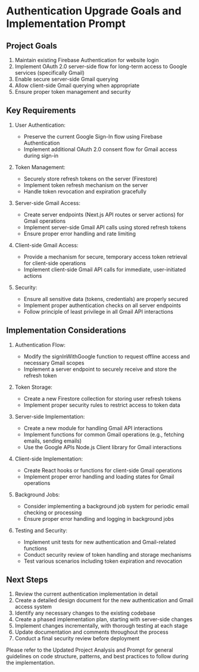 # Authentication Upgrade Goals and Implementation Prompt

## Project Goals

1. Maintain existing Firebase Authentication for website login
2. Implement OAuth 2.0 server-side flow for long-term access to Google services (specifically Gmail)
3. Enable secure server-side Gmail querying
4. Allow client-side Gmail querying when appropriate
5. Ensure proper token management and security

## Key Requirements

1. User Authentication:
   - Preserve the current Google Sign-In flow using Firebase Authentication
   - Implement additional OAuth 2.0 consent flow for Gmail access during sign-in

2. Token Management:
   - Securely store refresh tokens on the server (Firestore)
   - Implement token refresh mechanism on the server
   - Handle token revocation and expiration gracefully

3. Server-side Gmail Access:
   - Create server endpoints (Next.js API routes or server actions) for Gmail operations
   - Implement server-side Gmail API calls using stored refresh tokens
   - Ensure proper error handling and rate limiting

4. Client-side Gmail Access:
   - Provide a mechanism for secure, temporary access token retrieval for client-side operations
   - Implement client-side Gmail API calls for immediate, user-initiated actions

5. Security:
   - Ensure all sensitive data (tokens, credentials) are properly secured
   - Implement proper authentication checks on all server endpoints
   - Follow principle of least privilege in all Gmail API interactions

## Implementation Considerations

1. Authentication Flow:
   - Modify the signInWithGoogle function to request offline access and necessary Gmail scopes
   - Implement a server endpoint to securely receive and store the refresh token

2. Token Storage:
   - Create a new Firestore collection for storing user refresh tokens
   - Implement proper security rules to restrict access to token data

3. Server-side Implementation:
   - Create a new module for handling Gmail API interactions
   - Implement functions for common Gmail operations (e.g., fetching emails, sending emails)
   - Use the Google APIs Node.js Client library for Gmail interactions

4. Client-side Implementation:
   - Create React hooks or functions for client-side Gmail operations
   - Implement proper error handling and loading states for Gmail operations

5. Background Jobs:
   - Consider implementing a background job system for periodic email checking or processing
   - Ensure proper error handling and logging in background jobs

6. Testing and Security:
   - Implement unit tests for new authentication and Gmail-related functions
   - Conduct security review of token handling and storage mechanisms
   - Test various scenarios including token expiration and revocation

## Next Steps

1. Review the current authentication implementation in detail
2. Create a detailed design document for the new authentication and Gmail access system
3. Identify any necessary changes to the existing codebase
4. Create a phased implementation plan, starting with server-side changes
5. Implement changes incrementally, with thorough testing at each stage
6. Update documentation and comments throughout the process
7. Conduct a final security review before deployment

Please refer to the Updated Project Analysis and Prompt for general guidelines on code structure, patterns, and best practices to follow during the implementation.
